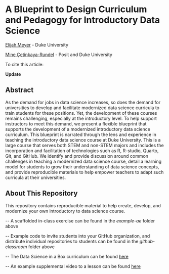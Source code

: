 # A Blueprint to Design Curriculum and Pedagogy for Introductory Data Science

[Elijah Meyer](https://elijahmeyer3.github.io/) - Duke University 

[Mine Çetinkaya-Rundel](https://mine-cr.com/) - Posit and Duke University

To cite this article:

**Update** 

## Abstract 

As the demand for jobs in data science increases, so does the demand for universities to develop and facilitate modernized data science curricula to train students for these positions. Yet, the development of these courses remains challenging, especially at the introductory level. To help support instructors to meet this demand, we present a flexible blueprint that supports the development of a modernized introductory data science curriculum. This blueprint is narrated through the lens and experience in teaching the introductory data science course at Duke University. This is a large course that serves both STEM and non-STEM majors and includes the incorporation and facilitation of technologies such as R, R-studio, Quarto, Git, and GitHub. We identify and provide discussion around common challenges in teaching a modernized data science course, detail a learning model for students to grow their understanding of data science concepts, and provide reproducible materials to help empower teachers to adapt such curricula at their universities.  

## About This Repository 

This repository contains reproducible material to help create, develop, and modernize your own introductory to data science course. 

-- A scaffolded in-class exercise can be found in the *example-ae* folder above

-- Example code to invite students into your GitHub organization, and distribute individual repositories to students can be found in the *github-classroom* folder above

-- The Data Science in a Box curriculum can be found [here](https://datasciencebox.org/hello)

-- An example supplemental video to a lesson can be found [here](https://www.youtube.com/watch?v=Ux85eR3h9hw)


